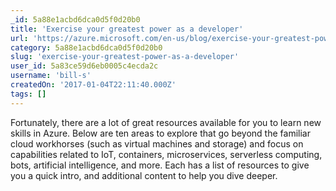 ```yaml
---
_id: 5a88e1acbd6dca0d5f0d20b0
title: 'Exercise your greatest power as a developer'
url: 'https://azure.microsoft.com/en-us/blog/exercise-your-greatest-power-as-a-developer/'
category: 5a88e1acbd6dca0d5f0d20b0
slug: 'exercise-your-greatest-power-as-a-developer'
user_id: 5a83ce59d6eb0005c4ecda2c
username: 'bill-s'
createdOn: '2017-01-04T22:11:40.000Z'
tags: []
---
```


Fortunately, there are a lot of great resources available for you to learn new skills in Azure. Below are ten areas to explore that go beyond the familiar cloud workhorses (such as virtual machines and storage) and focus on capabilities related to IoT, containers, microservices, serverless computing, bots, artificial intelligence, and more. Each has a list of resources to give you a quick intro, and additional content to help you dive deeper.
